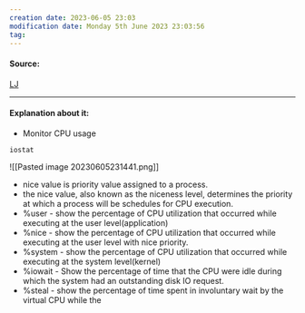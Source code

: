 ```yaml
---
creation date: 2023-06-05 23:03
modification date: Monday 5th June 2023 23:03:56
tag: 
---
```


#### Source:
[LJ](https://linuxjourney.com/lesson/io-monitoring)

--------------------------------------

#### Explanation about it:

* Monitor CPU usage

```
iostat
```

![[Pasted image 20230605231441.png]]

* nice value is priority value assigned to a process.
* the nice value, also known as the niceness level, determines the priority at which a process will be schedules for CPU execution.
* %user - show the percentage of CPU utilization that occurred while executing at the user level(application)
* %nice - show the percentage of CPU utilization that occurred while executing at the user level with nice priority.
* %system - show the percentage of CPU utilization that occurred while executing at the system level(kernel)
* %iowait - Show the percentage of time that the CPU were idle during which the system had an outstanding disk IO request.
* %steal - show the percentage of time spent in involuntary wait by the virtual CPU while the